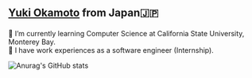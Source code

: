 ## <p><a href="https://yukiok.com" target="_blank" rel="noopener noreferrer">Yuki Okamoto</a> from Japan🇯🇵</p>

🏫 I’m currently learning Computer Science at California State University, Monterey Bay.  
🏢 I have work experiences as a software engineer (Internship).

![Anurag's GitHub stats](https://github-readme-stats.vercel.app/api?username=YukiOkamoto0206&count_private=true&show_icons=true&theme=radical)
